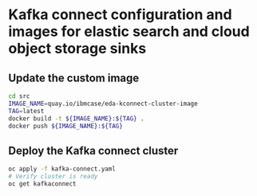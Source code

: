 # Kafka connect configuration and images for elastic search and cloud object storage sinks

## Update the custom image

```sh
cd src
IMAGE_NAME=quay.io/ibmcase/eda-kconnect-cluster-image 
TAG=latest
docker build -t ${IMAGE_NAME}:${TAG} .
docker push ${IMAGE_NAME}:${TAG}
```

## Deploy the Kafka connect cluster

```sh
oc apply -f kafka-connect.yaml
# Verify cluster is ready
oc get kafkaconnect
```